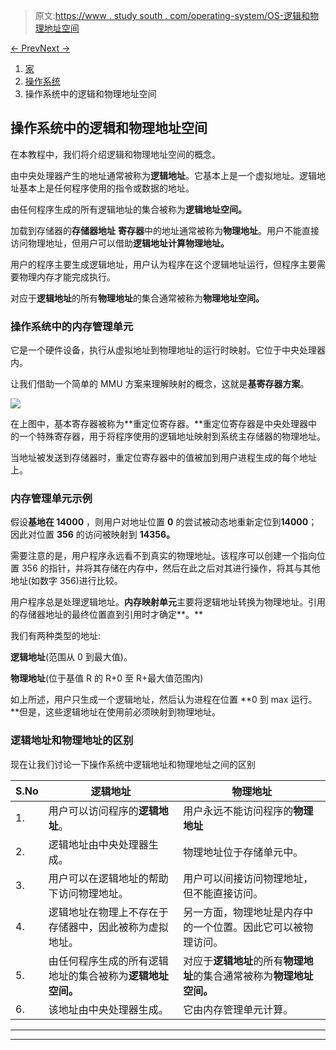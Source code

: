 > 原文:[https://www . study south . com/operating-system/OS-逻辑和物理地址空间](https://www.studytonight.com/operating-system/os-logical-and-physical-address-space)

[← Prev](/operating-system/memory-management-in-os "Memory Management")[Next →](/operating-system/swapping-in-operating-system "Swapping in OS")

<nav aria-label="breadcrumb">

1.  [家](/)
2.  [操作系统](/operating-system)
3.  操作系统中的逻辑和物理地址空间

</nav>

<article>

# 操作系统中的逻辑和物理地址空间

在本教程中，我们将介绍逻辑和物理地址空间的概念。

由中央处理器产生的地址通常被称为**逻辑地址**。它基本上是一个虚拟地址。逻辑地址基本上是任何程序使用的指令或数据的地址。

由任何程序生成的所有逻辑地址的集合被称为**逻辑地址空间。**

加载到存储器的**存储器地址** **寄存器**中的地址通常被称为**物理地址**。用户不能直接访问物理地址，但用户可以借助**逻辑地址计算物理地址。**

用户的程序主要生成逻辑地址，用户认为程序在这个逻辑地址运行，但程序主要需要物理内存才能完成执行。

对应于**逻辑地址**的所有**物理地址**的集合通常被称为**物理地址空间。**

### 操作系统中的内存管理单元

它是一个硬件设备，执行从虚拟地址到物理地址的运行时映射。它位于中央处理器内。

让我们借助一个简单的 MMU 方案来理解映射的概念，这就是**基寄存器方案**。

![](../Images/6dfa9aac9f5086382a76018ae129c66b.png)

在上图中，基本寄存器被称为**重定位寄存器。**重定位寄存器是中央处理器中的一个特殊寄存器，用于将程序使用的逻辑地址映射到系统主存储器的物理地址。

当地址被发送到存储器时，重定位寄存器中的值被加到用户进程生成的每个地址上。

### 内存管理单元示例

假设**基地在 14000** ，则用户对地址位置 **0** 的尝试被动态地重新定位到**14000**；因此对位置 **356** 的访问被映射到 **14356。**

需要注意的是，用户程序永远看不到真实的物理地址。该程序可以创建一个指向位置 356 的指针，并将其存储在内存中，然后在此之后对其进行操作，将其与其他地址(如数字 356)进行比较。

用户程序总是处理逻辑地址。**内存映射单元**主要将逻辑地址转换为物理地址。引用的存储器地址的最终位置直到引用时才确定**。**

我们有两种类型的地址:

**逻辑地址**(范围从 0 到最大值)。

**物理地址**(位于基值 R 的 R+0 至 R+最大值范围内)

如上所述，用户只生成一个逻辑地址，然后认为进程在位置 **0 到 max 运行。**但是，这些逻辑地址在使用前必须映射到物理地址。

### 逻辑地址和物理地址的区别

现在让我们讨论一下操作系统中逻辑地址和物理地址之间的区别

| S.No | 逻辑地址 | 物理地址 |
| --- | --- | --- |
| 1. | 用户可以访问程序的**逻辑地址**。 | 用户永远不能访问程序的**物理地址** |
| 2. | 逻辑地址由中央处理器生成。 | 物理地址位于存储单元中。 |
| 3. | 用户可以在逻辑地址的帮助下访问物理地址。 | 用户可以间接访问物理地址，但不能直接访问。 |
| 4. | 逻辑地址在物理上不存在于存储器中，因此被称为虚拟地址。 | 另一方面，物理地址是内存中的一个位置。因此它可以被物理访问。 |
| 5. | 由任何程序生成的所有逻辑地址的集合被称为**逻辑地址空间。** | 对应于**逻辑地址**的所有**物理地址**的集合通常被称为**物理地址空间。** |
| 6. | 该地址由中央处理器生成。 | 它由内存管理单元计算。 |

</article>

* * *

* * *